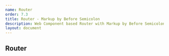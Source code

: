 ```yaml
---
name: Router
order: 7.3
title: Router - Markup by Before Semicolon
description: Web Component based Router with Markup by Before Semicolon
layout: document
---
```


## Router

